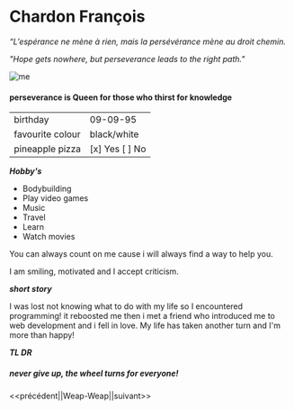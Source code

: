 <!-- # markdown-challenge -->
# Chardon François
*“L’espérance ne mène à rien, mais la persévérance mène au droit chemin.*

*"Hope gets nowhere, but perseverance leads to the right path."*

![me](https://avatars1.githubusercontent.com/u/76248656?s=460&u=fcd87e56f69a97a2a0d2056a20730363d632875a&v=4)

#### perseverance is Queen for those who thirst for knowledge

|                   |                    |
|-------------------|--------------------|
|    birthday       |       09-09-95     | 
| favourite colour  |     black/white    |
|  pineapple pizza  | [x] Yes [ ] No     |

***Hobby's***

- Bodybuilding
- Play video games
- Music
- Travel
- Learn
- Watch movies

You can always count on me cause i will always find a way to help you.

I am smiling, motivated and I accept criticism.

***short story***


I was lost not knowing what to do with my life so I encountered programming! it reboosted me
then i met a friend who introduced me to web development and i fell in love.
My life has taken another turn and I'm more than happy!

***TL DR***

##### never give up, the wheel turns for everyone!

<<précédent||Weap-Weap||suivant>>







